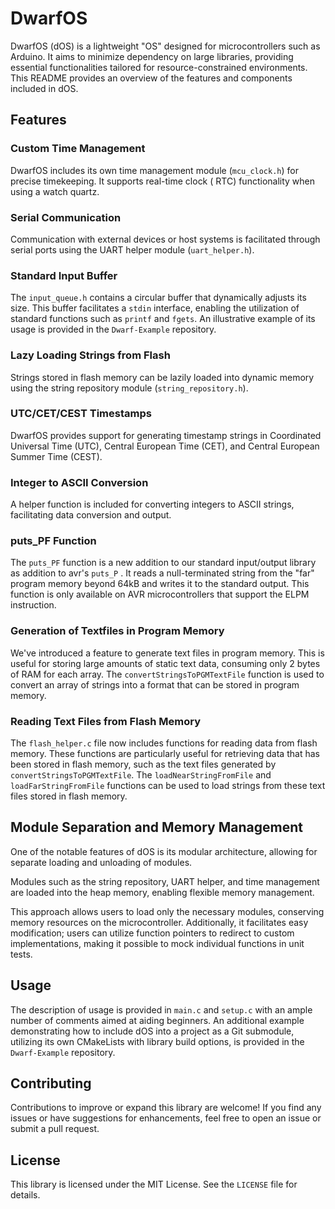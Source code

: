 # DwarfOS

DwarfOS (dOS) is a lightweight "OS" designed for microcontrollers such as Arduino. It aims to minimize dependency on large
libraries, providing essential functionalities tailored for resource-constrained environments. This README provides an
overview of the features and components included in dOS.

## Features

### Custom Time Management

DwarfOS includes its own time management module (`mcu_clock.h`) for precise timekeeping. It supports real-time clock (
RTC) functionality when using a watch quartz.

### Serial Communication

Communication with external devices or host systems is facilitated through serial ports using the UART helper
module (`uart_helper.h`).

### Standard Input Buffer

The `input_queue.h` contains a circular buffer that dynamically adjusts its size. This buffer facilitates a `stdin` 
interface, enabling the utilization of standard functions such as `printf` and `fgets`. An illustrative example of its usage 
is provided in the `Dwarf-Example` repository.

### Lazy Loading Strings from Flash

Strings stored in flash memory can be lazily loaded into dynamic memory using the string repository
module (`string_repository.h`).

### UTC/CET/CEST Timestamps

DwarfOS provides support for generating timestamp strings in Coordinated Universal Time (UTC), Central European 
Time (CET), and Central European Summer Time (CEST).

### Integer to ASCII Conversion

A helper function is included for converting integers to ASCII strings, facilitating data conversion and output.
### puts_PF Function

The `puts_PF` function is a new addition to our standard input/output library as addition to avr's `puts_P` . It reads a null-terminated string from the "far" program memory beyond 64kB and writes it to the standard output. This function is only available on AVR microcontrollers that support the ELPM instruction.

### Generation of Textfiles in Program Memory

We've introduced a feature to generate text files in program memory. This is useful for storing large amounts of static text data, consuming only 2 bytes of RAM for each array. The `convertStringsToPGMTextFile` function is used to convert an array of strings into a format that can be stored in program memory.

### Reading Text Files from Flash Memory

The `flash_helper.c` file now includes functions for reading data from flash memory. These functions are particularly useful for retrieving data that has been stored in flash memory, such as the text files generated by `convertStringsToPGMTextFile`. The `loadNearStringFromFile` and `loadFarStringFromFile` functions can be used to load strings from these text files stored in flash memory.

## Module Separation and Memory Management

One of the notable features of dOS is its modular architecture, allowing for separate loading and unloading of
modules.

Modules such as the string repository, UART helper, and time management are loaded into the heap memory, enabling
flexible memory management.

This approach allows users to load only the necessary modules, conserving memory resources on the microcontroller. 
Additionally, it facilitates easy modification; users can utilize function pointers to redirect to custom implementations, 
making it possible to mock individual functions in unit tests.

## Usage

The description of usage is provided in `main.c` and `setup.c` with an ample number of comments aimed at aiding beginners.
An additional example demonstrating how to include dOS into a project as a Git submodule, utilizing its own CMakeLists with 
library build options, is provided in the `Dwarf-Example` repository.

## Contributing

Contributions to improve or expand this library are welcome! If you find any issues or have suggestions for
enhancements, feel free to open an issue or submit a pull request.

## License

This library is licensed under the MIT License. See the `LICENSE` file for details.
